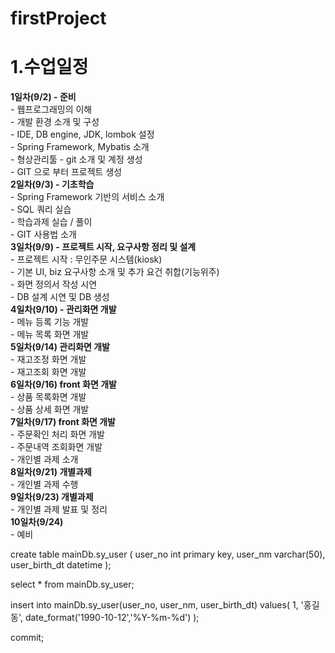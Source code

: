 # firstProject

1.수업일정  
===========
  **1일차(9/2) - 준비**  
    - 웹프로그래밍의 이해  
    - 개발 환경 소개 및 구성  
      - IDE, DB engine, JDK, lombok 설정  
      - Spring Framework, Mybatis 소개  
      - 형상관리툴 - git 소개 및 계정 생성  
      - GIT 으로 부터 프로젝트 생성  
  **2일차(9/3) - 기초학습**   
      - Spring Framework 기반의 서비스 소개  
      - SQL 쿼리 실습  
      - 학습과제 실습 / 풀이  
      - GIT 사용법 소개  
  **3일차(9/9) - 프로젝트 시작, 요구사항 정리 및 설계**  
      - 프로젝트 시작 : 무인주문 시스템(kiosk)  
      - 기본 UI, biz 요구사항 소개 및 추가 요건 취합(기능위주)  
      - 화면 정의서 작성 시연  
      - DB 설계 시연 및 DB 생성  
  **4일차(9/10) - 관리화면 개발**  
      - 메뉴 등록 기능 개발  
      - 메뉴 목록 화면 개발  
  **5일차(9/14) 관리화면 개발**  
      - 재고조정 화면 개발  
      - 재고조회 화면 개발  
  **6일차(9/16) front 화면 개발**  
      - 상품 목록화면 개발  
      - 상품 상세 화면 개발  
  **7일차(9/17) front 화면 개발**  
      - 주문확인 처리 화면 개발  
      - 주문내역 조회화면 개발   
      - 개인별 과제 소개  
  **8일차(9/21) 개별과제**  
      - 개인별 과제 수행  
  **9일차(9/23) 개별과제**  
      - 개인별 과제 발표 및 정리  
  **10일차(9/24)**  
      - 예비  




create table mainDb.sy_user
(
    user_no int primary key,
    user_nm varchar(50),
    user_birth_dt datetime
);

select * from mainDb.sy_user;

insert into mainDb.sy_user(user_no, user_nm, user_birth_dt)
values(
    1, '홍길동', date_format('1990-10-12','%Y-%m-%d')
);

commit;
